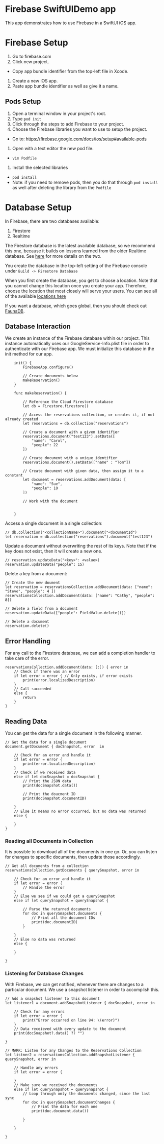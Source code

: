 # Firebase SwiftUIDemo app
This app demonstrates how to use Firebase in a SwiftUI iOS app.

# Firebase Setup
1) Go to firebase.com
1) Click new project.
  - Copy app bundle identifier from the top-left file in Xcode.
1) Create a new iOS app.
1) Paste app bundle identifier as well as give it a name.

## Pods Setup
1) Open a terminal window in your project's root.
1) Type `pod init`
1) Click through the steps to add Firebase to your project.
1) Choose the Firebase libraries you want to use to setup the project.
  - Go to: https://firebase.google.com/docs/ios/setup#available-pods
1) Open with a text editor the new pod file.
  - `vim Podfile`
1) Install the selected libraries
  - `pod install`
  - Note: if you need to remove pods, then you do that through `pod install` as well after deleting
  the library from the `Podfile`

# Database Setup
In Firebase, there are two databases available:
1) Firestore
2) Realtime

The Firestore database is the latest available database, so we recommend this one, because it builds
on lessons learned from the older Realtime database. See
 [here](https://firebase.google.com/docs/database/rtdb-vs-firestore) for more details on the two.

You create the database in the top-left setting of the Firebase console under `Build -> Firestore Database`

When you first create the database, you get to choose a location. Note that you cannot change this location
once you create your app. Therefore, choose the location that most closely will serve your users. You can
see all of the available [locations here](https://cloud.google.com/firestore/docs/locations)

If you want a database, which goes global, then you should check out [FaunaDB](www.fauna.com).

## Database Interaction
We create an instance of the Firebase database within our project. This instance automatically uses our
GoogleService-Info.plist file in order to authenticate with our Firebase app. We must initialize this 
database in the init method for our app.
```
    init() {
        FirebaseApp.configure()
        
        // Create documents below
        makeReservation()
    }
    
    func makeReservation() {
        
        // Reference the Cloud Firestore database
        let db = Firestore.firestore()
        
        // Access the reservations collection, or creates it, if not already created
        let reservations = db.collection("reservations")
        
        // Create a document with a given identifier
        reservations.document("test123").setData([
            "name": "Carol",
            "people": 22
        ])
        
        // Create document with a unique identifier
        reservations.document().setData(["name" : "Tom"])
        
        // Create document with given data, then assign it to a constant
        let document = reservations.addDocument(data: [
            "name": "Sue",
            "people": 10
        ])
        
        // Work with the document
        
        
    }
```

Access a single document in a single collection:
```
// db.collection("<collectionName>").document("<documentId")
let reservation = db.collection("reservations").document("test123")
```

Update a document without overwriting the rest of its keys. Note that if the key does not exist, then it
will create a new one.
```
// reservation.updateData("<key>": <value>)
reservation.updateData("people": 15)
```

Delete a key from a document:
```
// Create the new doument
let reservation = reservationsCollection.addDocument(data: ["name": "Steve", "people": 4 ])
reservationsCollection.addDocument(data: ["name": "Cathy", "people": 8])

// Delete a field from a document
reservation.updateData(["people": FieldValue.delete()])

// Delete a document
reservation.delete()
```

## Error Handling
For any call to the Firestore database, we can add a completion handler to take care of the error.

```
reservationsCollection.addDocument(data: [:]) { error in
    // Check if there was an error
    if let error = error { // Only exists, if error exists
        print(error.localizedDescription)
    }
    // Call succeeded
    else {
        return
    }
}
```

## Reading Data
You can get the data for a single document in the following manner.
```
// Get the data for a single document
document.getDocument { docSnapshot, error  in
    
    // Check for an error and handle it
    if let error = error {
        print(error.localizedDescription)
    }
    // Check if we received data
    else if let docSnapshot = docSnapshot {
        // Print the JSON data
        print(docSnapshot.data())
        
        // Print the doucment ID
        print(docSnapshot.documentID)
        
    }
    // Else it means no error occurred, but no data was returned
    else {
        
    }
}
```

### Reading all Documents in Collection
It is possible to download all of the documents in one go. Or, you can listen for changes to specific 
documents, then update those accordingly.

```
// Get all documents from a collection
reservationsCollection.getDocuments { querySnapshot, error in
    
    // Check for an error and handle it
    if let error = error {
        // Handle the error
    }
    // Else we see if we could get a querySnapshot
    else if let querySnapshot = querySnapshot {
        
        // Parse the returned documents
        for doc in querySnapshot.documents {
            // Print all the document IDs
            print(doc.documentID)
        }
        
    }
    // Else no data was returned
    else {

    }
    
}
```

### Listening for Database Changes
With Firebase, we can get notified, whenever there are changes to a particular document. We use a snapshot
listener in order to accomplish this.

```
// Add a snapshot listener to this document
let listener1 = document.addSnapshotListener { docSnapshot, error in
    
    // Check for any errors
    if let error = error {
        print("Error occurred on line 94: \(error)")
    }
    // Data receieved with every update to the document
    print(docSnapshot?.data() ?? "")
    
}

// MARK: Listen for any Changes to the Reservations Collection
let listner2 = reservationsCollection.addSnapshotListener { querySnapshot, error in
    
    // Handle any errors
    if let error = error {
        
    }
    // Make sure we received the documents
    else if let querySnapshot = querySnapshot {
        // Loop through only the documents changed, since the last sync
        for doc in querySnapshot.documentChanges {
            // Print the data for each one
            print(doc.document.data())
            
        }
        
    }
    
}
```

